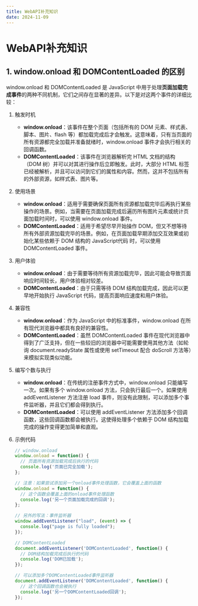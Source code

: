 ```yaml
---
title: WebAPI补充知识
date: 2024-11-09
---
```


# WebAPI补充知识



## 1. window.onload 和 DOMContentLoaded 的区别

window.onload 和 DOMContentLoaded 是 JavaScript 中用于处理**页面加载完成事件**的两种不同机制，它们之间存在显著的差异。以下是对这两个事件的详细比较：

1. 触发时机

   - **window.onload**：该事件在整个页面（包括所有的 DOM 元素、样式表、脚本、图片、flash 等）都加载完成后才会触发。这意味着，只有当页面的所有资源都完全加载并准备就绪时，window.onload 事件才会执行相关的回调函数。
   - **DOMContentLoaded**：该事件在浏览器解析完 HTML 文档的结构（DOM 树）并可以对其进行操作后立即触发。此时，大部分 HTML 标签已经被解析，并且可以访问到它们的属性和内容。然而，这并不包括所有的外部资源，如样式表、图片等。

2. 使用场景

   - **window.onload**：适用于需要确保页面所有资源都加载完毕后再执行某些操作的场景。例如，当需要在页面加载完成后遍历所有图片元素或统计页面加载时间时，可以使用 window.onload 事件。
   - **DOMContentLoaded**：适用于希望尽早开始操作 DOM，但又不想等待所有外部资源加载完毕的场景。例如，在页面加载早期添加交互效果或初始化某些依赖于 DOM 结构的 JavaScript代码 时，可以使用DOMContentLoaded 事件。

3. 用户体验

   - **window.onload**：由于需要等待所有资源加载完毕，因此可能会导致页面响应时间较长，用户体验相对较差。
   - **DOMContentLoaded**：由于只需等待 DOM 结构加载完成，因此可以更早地开始执行 JavaScript 代码，提高页面响应速度和用户体验。

4. 兼容性

   - **window.onload**：作为 JavaScript 中的标准事件，window.onload 在所有现代浏览器中都具有良好的兼容性。
   - **DOMContentLoaded**：虽然 DOMContentLoaded 事件在现代浏览器中得到了广泛支持，但在一些较旧的浏览器中可能需要使用其他方法（如轮询 document.readyState 属性或使用 setTimeout 配合 doScroll 方法等）来模拟实现类似功能。

5. 编写个数与执行

   - **window.onload**：在传统的注册事件方式中，window.onload 只能编写一次。如果有多个 window.onload 方法，只会执行最后一个。如果使用 addEventListener 方法注册 load 事件，则没有此限制，可以添加多个事件监听器，并且它们都会得到执行。
   - **DOMContentLoaded**：可以使用 addEventListener 方法添加多个回调函数，这些回调函数都会被执行。这使得处理多个依赖于 DOM 结构加载完成的操作变得更加简单和直观。

6. 示例代码

   ```javascript
   // window.onload
   window.onload = function() {
     // 页面所有资源加载完成后执行的代码
     console.log('页面已完全加载');
   };
   
   // 注意：如果尝试添加另一个onload事件处理函数，它会覆盖上面的函数
   window.onload = function() {
     // 这个函数会覆盖上面的onload事件处理函数
     console.log('另一个页面加载完成的回调');
   };
   
   // 另外的写法：事件监听器
   window.addEventListener("load", (event) => {
     console.log("page is fully loaded");
   });
   ```

   ```javascript
   // DOMContentLoaded
   document.addEventListener('DOMContentLoaded', function() {
     // DOM结构加载完成后执行的代码
     console.log('DOM已加载');
   });
   
   // 可以添加多个DOMContentLoaded事件监听器
   document.addEventListener('DOMContentLoaded', function() {
     // 这个回调函数也会被执行
     console.log('另一个DOMContentLoaded回调');
   });
   ```



